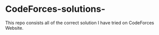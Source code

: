 # CodeForces-solutions-
This repo consists all of the correct solution I have tried on CodeForces Website.
